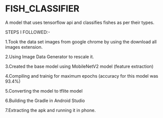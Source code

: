 # FISH_CLASSIFIER
A model that uses tensorflow api and classifies fishes as per their types.

STEPS I FOLLOWED:-

1.Took the data set images from google chrome by using the download all images extension.

2.Using Image Data Generator to rescale it.

3.Created the base model using MobileNetV2 model (feature extraction)

4.Compiling and trainig for maximum epochs (accuracy for this model was 93.4%)

5.Converting the model to tflite model

6.Building the Gradle in Android Studio

7.Extracting the apk and running it in phone.
